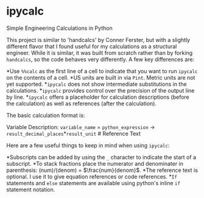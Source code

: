 # ipycalc
Simple Engineering Calculations in Python

This project is similar to 'handcalcs' by Conner Ferster, but with a slightly different flavor that I found useful for my calculations as a structural engineer. While it is similar, it was built from scratch rather than by forking `handcalcs`, so the code behaves very differently. A few key differences are:

*Use `%%calc` as the first line of a cell to indicate that you want to run `ipycalc` on the contents of a cell.
*US units are built in via `Pint`. Metric units are not yet supported.
*`ipycalc` does not show intermediate substitutions in the calculations.
*`ipycalc` provides control over the precision of the output line by line.
*`ipycalc` offers a placeholder for calculation descriptions (before the calculation) as well as references (after the calculation).

The basic calculation format is:

Variable Description: `variable_name` = `python_expression` -> `result_decimal_places`*`result_unit` # Reference Text

Here are a few useful things to keep in mind when using `ipycalc`:

*Subscripts can be added by using the `_` character to indicate the start of a subscript.
*To stack fractions place the numerator and denominater in parenthesis: (num)/(denom) = $\frac{num}{denom}$.
*The reference text is optional. I use it to give equation references or code references.
*`If` statements and `else` statements are available using python's inline `if` statement notation.